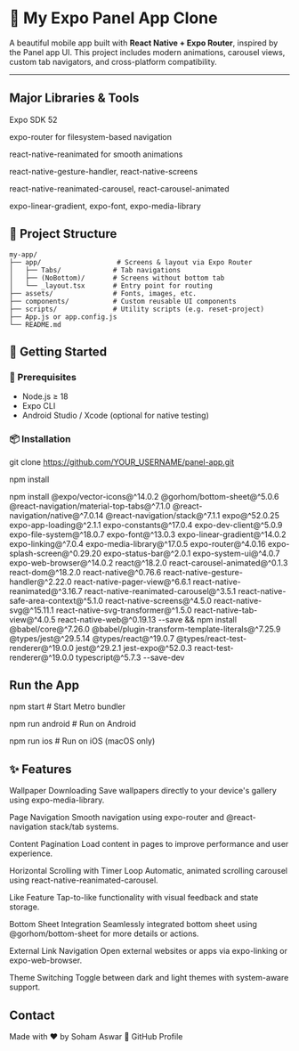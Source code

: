 # 📱 My Expo Panel App Clone

A beautiful mobile app built with **React Native + Expo Router**, inspired by the Panel app UI. This project includes modern animations, carousel views, custom tab navigators, and cross-platform compatibility.

---
## Major Libraries & Tools
Expo SDK 52

expo-router for filesystem-based navigation

react-native-reanimated for smooth animations

react-native-gesture-handler, react-native-screens

react-native-reanimated-carousel, react-carousel-animated

expo-linear-gradient, expo-font, expo-media-library


## 📁 Project Structure

```text
my-app/
├── app/                   # Screens & layout via Expo Router
│   ├── Tabs/             # Tab navigations
│   ├── (NoBottom)/       # Screens without bottom tab
│   └── _layout.tsx       # Entry point for routing
├── assets/               # Fonts, images, etc.
├── components/           # Custom reusable UI components
├── scripts/              # Utility scripts (e.g. reset-project)
├── App.js or app.config.js
└── README.md
```


## 🚀 Getting Started

### 🔧 Prerequisites

- Node.js ≥ 18  
- Expo CLI  
- Android Studio / Xcode (optional for native testing)

### 📦 Installation
git clone https://github.com/YOUR_USERNAME/panel-app.git

npm install

npm install @expo/vector-icons@^14.0.2 @gorhom/bottom-sheet@^5.0.6 @react-navigation/material-top-tabs@^7.1.0 @react-navigation/native@^7.0.14 @react-navigation/stack@^7.1.1 expo@^52.0.25 expo-app-loading@^2.1.1 expo-constants@^17.0.4 expo-dev-client@^5.0.9 expo-file-system@^18.0.7 expo-font@^13.0.3 expo-linear-gradient@^14.0.2 expo-linking@^7.0.4 expo-media-library@^17.0.5 expo-router@^4.0.16 expo-splash-screen@^0.29.20 expo-status-bar@^2.0.1 expo-system-ui@^4.0.7 expo-web-browser@^14.0.2 react@^18.2.0 react-carousel-animated@^0.1.3 react-dom@^18.2.0 react-native@^0.76.6 react-native-gesture-handler@^2.22.0 react-native-pager-view@^6.6.1 react-native-reanimated@^3.16.7 react-native-reanimated-carousel@^3.5.1 react-native-safe-area-context@^5.1.0 react-native-screens@^4.5.0 react-native-svg@^15.11.1 react-native-svg-transformer@^1.5.0 react-native-tab-view@^4.0.5 react-native-web@^0.19.13 --save && npm install @babel/core@^7.26.0 @babel/plugin-transform-template-literals@^7.25.9 @types/jest@^29.5.14 @types/react@^19.0.7 @types/react-test-renderer@^19.0.0 jest@^29.2.1 jest-expo@^52.0.3 react-test-renderer@^19.0.0 typescript@^5.7.3 --save-dev


## Run the App
npm start         # Start Metro bundler

npm run android   # Run on Android

npm run ios       # Run on iOS (macOS only)

## ✨ Features
 Wallpaper Downloading
Save wallpapers directly to your device's gallery using expo-media-library.

Page Navigation
Smooth navigation using expo-router and @react-navigation stack/tab systems.

Content Pagination
Load content in pages to improve performance and user experience.

 Horizontal Scrolling with Timer Loop
Automatic, animated scrolling carousel using react-native-reanimated-carousel.

 Like Feature
Tap-to-like functionality with visual feedback and state storage.

 Bottom Sheet Integration
Seamlessly integrated bottom sheet using @gorhom/bottom-sheet for more details or actions.

 External Link Navigation
Open external websites or apps via expo-linking or expo-web-browser.

 Theme Switching
Toggle between dark and light themes with system-aware support.

## Contact
Made with ❤️ by Soham Aswar
🔗 GitHub Profile


